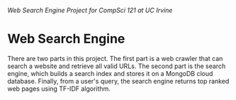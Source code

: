 _Web Search Engine Project for CompSci 121 at UC Irvine_
# Web Search Engine 
There are two parts in this project. The first part is a web crawler that can search a website and retrieve all valid URLs. The second part is the search engine, which builds a search index and stores it on a MongoDB cloud database. Finally, from a user's query, the search engine returns top ranked web pages using TF-IDF algorithm. 

